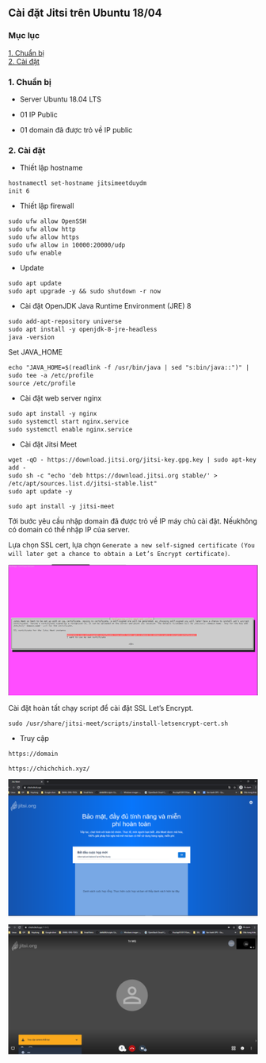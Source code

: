 ## Cài đặt Jitsi trên Ubuntu 18/04

### Mục lục

[1. Chuẩn bị](#cbi)<br>
[2. Cài đặt](#caidat)<br>

<a name="cbi"></a>
### 1. Chuẩn bị

- Server Ubuntu 18.04 LTS

- 01 IP Public

- 01 domain đã được trỏ về IP public


<a name="caidat"></a>
### 2. Cài đặt

- Thiết lập hostname

```
hostnamectl set-hostname jitsimeetduydm
init 6
```

- Thiết lập firewall

```
sudo ufw allow OpenSSH
sudo ufw allow http
sudo ufw allow https
sudo ufw allow in 10000:20000/udp
sudo ufw enable
```

- Update

```
sudo apt update
sudo apt upgrade -y && sudo shutdown -r now
```

- Cài đặt OpenJDK Java Runtime Environment (JRE) 8

```
sudo add-apt-repository universe
sudo apt install -y openjdk-8-jre-headless
java -version
```

Set JAVA_HOME

```
echo "JAVA_HOME=$(readlink -f /usr/bin/java | sed "s:bin/java::")" | sudo tee -a /etc/profile
source /etc/profile
```

- Cài đặt web server nginx

```
sudo apt install -y nginx
sudo systemctl start nginx.service
sudo systemctl enable nginx.service
```

- Cài đặt Jitsi Meet

```
wget -qO - https://download.jitsi.org/jitsi-key.gpg.key | sudo apt-key add -
sudo sh -c "echo 'deb https://download.jitsi.org stable/' > /etc/apt/sources.list.d/jitsi-stable.list"
sudo apt update -y
```

```
sudo apt install -y jitsi-meet
```

Tới bước yêu cầu nhập domain đã được trỏ về IP máy chủ cài đặt. Nếukhông có domain có thể nhập IP của server.

Lựa chọn SSL cert, lựa chọn `Generate a new self-signed certificate (You will later get a chance to obtain a Let’s Encrypt certificate)`.

![](../images/setup-jitsi-u18/Screenshot_1.png)

Cài đặt hoàn tất chạy script để cài đặt SSL Let’s Encrypt.

```
sudo /usr/share/jitsi-meet/scripts/install-letsencrypt-cert.sh
```

- Truy cập

```
https://domain
```

```
https://chichchich.xyz/
```


![](../images/setup-jitsi-u18/Screenshot_2.png)

![](../images/setup-jitsi-u18/Screenshot_3.png)





















































